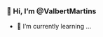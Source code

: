 ### 👋 Hi, I’m @ValbertMartins
- 🌱 I’m currently learning ...

<!---
ValbertMartins/ValbertMartins is a ✨ special ✨ repository because its `README.md` (this file) appears on your GitHub profile.
You can click the Preview link to take a look at your changes.
--->
